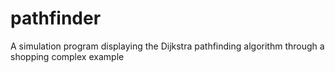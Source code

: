 # pathfinder
A simulation program displaying the Dijkstra pathfinding algorithm through a shopping complex example
